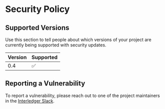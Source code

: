 # Security Policy

## Supported Versions

Use this section to tell people about which versions of your project are currently being supported with security
 updates.

| Version | Supported          |
| ------- | ------------------ |
| 0.4     | :white_check_mark: |

## Reporting a Vulnerability

To report a vulnerability, please reach out to one of the project maintainers in the [Interledger Slack](https://communityinviter.com/apps/interledger/interledger-working-groups-slack).
